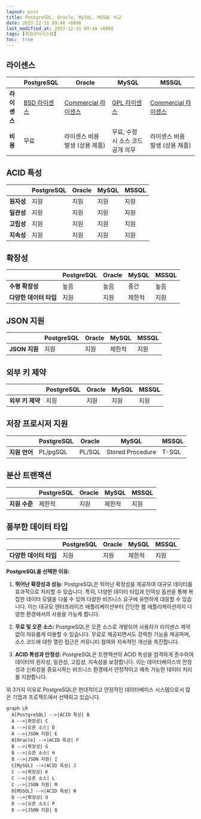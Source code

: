 ```yaml
---
layout: post
title: PostgreSQL, Oracle, MySQL, MSSQL 비교
date: 2023-12-31 09:48 +0800
last_modified_at: 2023-12-31 09:48 +0800
tags: [회원관리시스템]
toc:  true
---
```


## 라이센스

|                 | PostgreSQL                                        | Oracle                                                    | MySQL                                                  | MSSQL                                                  |
|-----------------|--------------------------------------------------|----------------------------------------------------------|--------------------------------------------------------|--------------------------------------------------------|
| **라이센스**      | [BSD 라이센스](https://opensource.org/licenses/BSD-2-Clause) | [Commercial 라이센스](https://www.oracle.com/legal/licenses.html) | [GPL 라이센스](https://opensource.org/licenses/GPL-2.0) | [Commercial 라이센스](https://www.microsoft.com/en-us/sql-server/sql-server-2019-pricing) |
| **비용**          | 무료                                             | 라이센스 비용 발생 (상용 제품)                              | 무료, 수정 시 소스 코드 공개 의무                        | 라이센스 비용 발생 (상용 제품)                          |

## ACID 특성

|                 | PostgreSQL                  | Oracle                          | MySQL                          | MSSQL                          |
|-----------------|-----------------------------|---------------------------------|--------------------------------|--------------------------------|
| **원자성**        | 지원                        | 지원                            | 지원                           | 지원                           |
| **일관성**        | 지원                        | 지원                            | 지원                           | 지원                           |
| **고립성**        | 지원                        | 지원                            | 지원                           | 지원                           |
| **지속성**        | 지원                        | 지원                            | 지원                           | 지원                           |

## 확장성

|                 | PostgreSQL                  | Oracle                          | MySQL                          | MSSQL                          |
|-----------------|-----------------------------|---------------------------------|--------------------------------|--------------------------------|
| **수평 확장성** | 높음                        | 높음                            | 중간                           | 높음                           |
| **다양한 데이터 타입** | 지원                   | 지원                            | 제한적                         | 지원                           |

## JSON 지원

|                 | PostgreSQL                  | Oracle                          | MySQL                          | MSSQL                          |
|-----------------|-----------------------------|---------------------------------|--------------------------------|--------------------------------|
| **JSON 지원**    | 지원                        | 지원                            | 제한적                         | 지원                           |

## 외부 키 제약

|                 | PostgreSQL                  | Oracle                          | MySQL                          | MSSQL                          |
|-----------------|-----------------------------|---------------------------------|--------------------------------|--------------------------------|
| **외부 키 제약**  | 지원                        | 지원                            | 지원                           | 지원                           |

## 저장 프로시저 지원

|                 | PostgreSQL                  | Oracle                          | MySQL                          | MSSQL                          |
|-----------------|-----------------------------|---------------------------------|--------------------------------|--------------------------------|
| **지원 언어**    | PL/pgSQL                     | PL/SQL                          | Stored Procedure               | T-SQL                          |

## 분산 트랜잭션

|                 | PostgreSQL                  | Oracle                          | MySQL                          | MSSQL                          |
|-----------------|-----------------------------|---------------------------------|--------------------------------|--------------------------------|
| **지원 수준**    | 제한적                      | 지원                            | 제한적                         | 지원                           |

## 풍부한 데이터 타입

|                 | PostgreSQL                  | Oracle                          | MySQL                          | MSSQL                          |
|-----------------|-----------------------------|---------------------------------|--------------------------------|--------------------------------|
| **다양한 데이터 타입** | 지원                   | 지원                            | 제한적                         | 지원                           |

**PostgreSQL을 선택한 이유:**

1. **뛰어난 확장성과 성능:**
   PostgreSQL은 뛰어난 확장성을 제공하여 대규모 데이터를 효과적으로 처리할 수 있습니다. 특히, 다양한 데이터 타입과 인덱싱 옵션을 통해 복잡한 데이터 모델을 다룰 수 있어 다양한 비즈니스 요구에 유연하게 대응할 수 있습니다. 이는 대규모 엔터프라이즈 애플리케이션부터 간단한 웹 애플리케이션까지 다양한 환경에서의 사용을 가능케 합니다.

2. **무료 및 오픈 소스:**
   PostgreSQL은 오픈 소스로 개발되어 사용자가 라이센스 제약 없이 자유롭게 이용할 수 있습니다. 무료로 제공되면서도 강력한 기능을 제공하며, 소스 코드에 대한 열린 접근은 커뮤니티 참여와 지속적인 개선을 촉진합니다.

3. **ACID 특성과 안정성:**
   PostgreSQL은 트랜잭션의 ACID 특성을 엄격하게 준수하여 데이터의 원자성, 일관성, 고립성, 지속성을 보장합니다. 이는 데이터베이스의 안정성과 신뢰성을 중요시하는 비즈니스 환경에서 안정적이고 예측 가능한 데이터 처리를 지원합니다.

위 3가지 이유로 PostgreSQL은 현대적이고 안정적인 데이터베이스 시스템으로서 많은 기업과 프로젝트에서 선택되고 있습니다.

```mermaid
graph LR
  A[PostgreSQL] -->|ACID 특성| B
  A -->|확장성| C
  A -->|오픈 소스| D
  A -->|JSON 지원| E
  B[Oracle] -->|ACID 특성| F
  B -->|확장성| G
  B -->|오픈 소스| H
  B -->|JSON 지원| I
  C[MySQL] -->|ACID 특성| J
  C -->|확장성| K
  C -->|오픈 소스| L
  C -->|JSON 지원| M
  D[MSSQL] -->|ACID 특성| N
  D -->|확장성| O
  D -->|오픈 소스| P
  D -->|JSON 지원| Q
```
